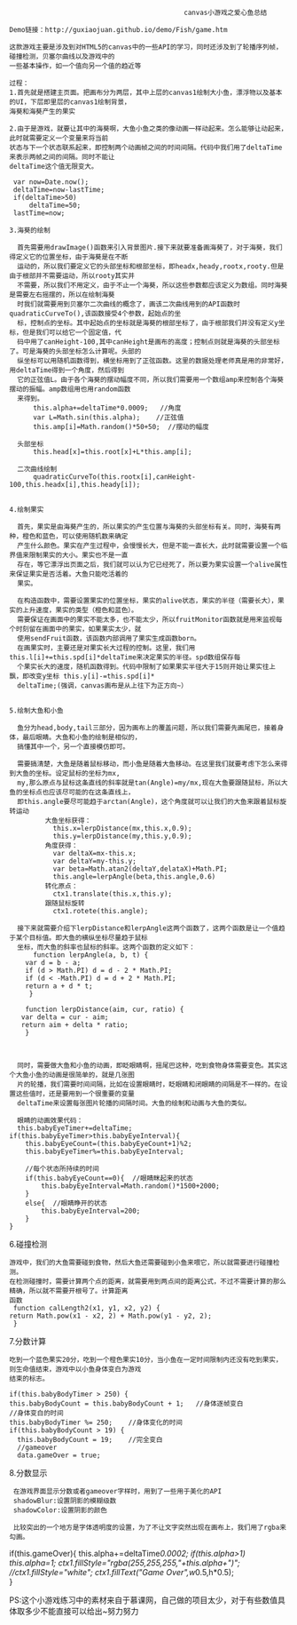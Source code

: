 ﻿                                                canvas小游戏之爱心鱼总结

    Demo链接：http://guxiaojuan.github.io/demo/Fish/game.htm
    
    这款游戏主要是涉及到对HTML5的canvas中的一些API的学习，同时还涉及到了轮播序列帧，碰撞检测，贝塞尔曲线以及游戏中的
    一些基本操作，如一个值向另一个值的趋近等
    
    过程：
    1.首先就是搭建主页面。把画布分为两层，其中上层的canvas1绘制大小鱼，漂浮物以及基本的UI，下层即里层的canvas1绘制背景，
    海葵和海葵产生的果实

    2.由于是游戏，就要让其中的海葵啊，大鱼小鱼之类的像动画一样动起来。怎么能够让动起来，此时就需要定义一个变量来将当前
    状态与下一个状态联系起来，即控制两个动画帧之间的时间间隔。代码中我们用了deltaTime来表示两帧之间的间隔。同时不能让
    deltaTime这个值无限变大。

     var now=Date.now();
     deltaTime=now-lastTime;
     if(deltaTime>50)
         deltaTime=50;
     lastTime=now;

    3.海葵的绘制
      
      首先需要用drawImage()函数来引入背景图片.接下来就要准备画海葵了，对于海葵，我们得定义它的位置坐标，由于海葵是在不断
      运动的，所以我们要定义它的头部坐标和根部坐标，即headx,heady,rootx,rooty.但是由于根部并不需要运动，所以rooty其实并
      不需要，所以我们不用定义，由于不止一个海葵，所以这些参数都应该定义为数组。同时海葵是需要左右摇摆的，所以在绘制海葵
      时我们就需要用到贝塞尔二次曲线的概念了，画该二次曲线用到的API函数时quadraticCurveTo(),该函数接受4个参数，起始点的坐
      标，控制点的坐标。其中起始点的坐标就是海葵的根部坐标了，由于根部我们并没有定义y坐标，但是我们可以给它一个固定值，代
      码中用了canHeight-100,其中canHeight是画布的高度；控制点则就是海葵的头部坐标了。可是海葵的头部坐标怎么计算呢。头部的
      纵坐标可以用随机函数得到，横坐标用到了正弦函数。这里的数据处理老师真是用的非常好，用deltaTime得到一个角度，然后得到
      它的正弦值L。由于各个海葵的摆动幅度不同，所以我们需要用一个数组amp来控制各个海葵摆动的振幅。amp数组用也用random函数
      来得到。
          this.alpha+=deltaTime*0.0009;   //角度
          var L=Math.sin(this.alpha);    //正弦值
          this.amp[i]=Math.random()*50+50;  //摆动的幅度
          
      头部坐标
          this.head[x]=this.root[x]+L*this.amp[i];

      二次曲线绘制
          quadraticCurveTo(this.rootx[i],canHeight-100,this.headx[i],this.heady[i]);


    4.绘制果实
    
      首先，果实是由海葵产生的，所以果实的产生位置与海葵的头部坐标有关。同时，海葵有两种，橙色和蓝色，可以使用随机数来确定
      产生什么颜色。果实在产生过程中，会慢慢长大，但是不能一直长大，此时就需要设置一个临界值来限制果实的大小。果实也不是一直
      存在，等它漂浮出页面之后，我们就可以认为它已经死了，所以要为果实设置一个alive属性来保证果实是否活着。大鱼只能吃活着的
      果实。

      在构造函数中，需要设置果实的位置坐标，果实的alive状态，果实的半径（需要长大），果实的上升速度，果实的类型（橙色和蓝色）。
      需要保证在画面中的果实不能太多，也不能太少，所以fruitMonitor函数就是用来监视每个时刻留在画面中的果实，如果果实太少，就
      使用sendFruit函数，该函数内部调用了果实生成函数born。
      在画果实时，主要还是对果实长大过程的控制。这里，我们用this.l[i]+=this.spd[i]*deltaTime来决定果实的半径。spd数组保存每
      个果实长大的速度，随机函数得到。代码中限制了如果果实半径大于15则开始让果实往上飘，即改变y坐标 this.y[i]-=this.spd[i]*
      deltaTime;(强调，canvas画布是从上往下为正方向~）


    5.绘制大鱼和小鱼
      
      鱼分为head,body,tail三部分，因为画布上的覆盖问题，所以我们需要先画尾巴，接着身体，最后眼睛。大鱼和小鱼的绘制是相似的，
      搞懂其中一个，另一个直接模仿即可。
     
      需要搞清楚，大鱼是随着鼠标移动，而小鱼是随着大鱼移动。在这里我们就要考虑下怎么来得到大鱼的坐标。设定鼠标的坐标为mx,
      my,那么原点与鼠标这条直线的斜率就是tan(Angle)=my/mx,现在大鱼要跟随鼠标，所以大鱼的坐标点也应该尽可能的在这条直线上，
      即this.angle要尽可能趋于arctan(Angle)，这个角度就可以让我们的大鱼来跟着鼠标旋转运动
             大鱼坐标获得：
               this.x=lerpDistance(mx,this.x,0.9);
               this.y=lerpDistance(my,this.y,0.9);
             角度获得：
               var deltaX=mx-this.x;
               var deltaY=my-this.y;
               var beta=Math.atan2(deltaY,delataX)+Math.PI;
               this.angle=lerpAngle(beta,this.angle,0.6)
             转化原点：
               ctx1.translate(this.x,this.y);
             跟随鼠标旋转
               ctx1.rotete(this.angle);
                    
      接下来就需要介绍下lerpDistance和lerpAngle这两个函数了，这两个函数是让一个值趋于某个目标值。即大鱼的横纵坐标尽量趋于鼠标
      坐标，而大鱼的斜率也鼠标的斜率。这两个函数的定义如下：
          function lerpAngle(a, b, t) {
	    var d = b - a;
	    if (d > Math.PI) d = d - 2 * Math.PI;
	    if (d < -Math.PI) d = d + 2 * Math.PI;
	    return a + d * t;
         }

        function lerpDistance(aim, cur, ratio) {
	   var delta = cur - aim;
	   return aim + delta * ratio;
        }

      

      同时，需要做大鱼和小鱼的动画，即眨眼睛啊，摇尾巴这种，吃到食物身体需要变色。其实这个大鱼小鱼的动画是很简单的，就是几张图
      片的轮播，我们需要时间间隔，比如在设置眼睛时，眨眼睛和闭眼睛的间隔是不一样的。在设置这些值时，还是要用到一个很重要的变量
      deltaTime来设置每张图片轮播的间隔时间。大鱼的绘制和动画与大鱼的类似。

      眼睛的动画效果代码：
      this.babyEyeTimer+=deltaTime;
	if(this.babyEyeTimer>this.babyEyeInterval){
		this.babyEyeCount=(this.babyEyeCount+1)%2;
	    this.babyEyeTimer%=this.babyEyeInterval;
		
		//每个状态所持续的时间
		if(this.babyEyeCount==0){  //眼睛眯起来的状态
			this.babyEyeInterval=Math.random()*1500+2000;
		}
		else{  //眼睛睁开的状态
			this.babyEyeInterval=200;
		}
	}
	

  6.碰撞检测

    游戏中，我们的大鱼需要碰到食物，然后大鱼还需要碰到小鱼来喂它，所以就需要进行碰撞检测。
    在检测碰撞时，需要计算两个点的距离，就需要用到两点间的距离公式，不过不需要计算的那么精确，所以就不需要开根号了。计算距离
    函数
     function calLength2(x1, y1, x2, y2) {
	return Math.pow(x1 - x2, 2) + Math.pow(y1 - y2, 2);
     }

  7.分数计算

    吃到一个蓝色果实20分，吃到一个橙色果实10分，当小鱼在一定时间限制内还没有吃到果实，则生命值结束，游戏中以小鱼身体变白为游戏
    结束的标志。

    if(this.babyBodyTimer > 250) {
    this.babyBodyCount = this.babyBodyCount + 1;   //身体逐帧变白
    //身体变白的时间
    this.babyBodyTimer %= 250;    //身体变化的时间
    if(this.babyBodyCount > 19) {
      this.babyBodyCount = 19;    //完全变白
      //gameover
      data.gameOver = true;


   8.分数显示
    
     在游戏界面显示分数或者gameover字样时，用到了一些用于美化的API
     shadowBlur:设置阴影的模糊级数
     shadowColor:设置阴影的颜色

     比较突出的一个地方是字体透明度的设置，为了不让文字突然出现在画布上，我们用了rgba来勾画。

     
   if(this.gameOver){
	 this.alpha+=deltaTime*0.0002;
	 if(this.alpha>1)
	    this.alpha=1;
	 ctx1.fillStyle="rgba(255,255,255,"+this.alpha+")";
	 //ctx1.fillStyle="white";
	 ctx1.fillText("Game Over",w*0.5,h*0.5);   
   }
   


PS:这个小游戏练习中的素材来自于慕课网，自己做的项目太少，对于有些数值具体取多少不能直接可以给出~努力努力
      
      




































